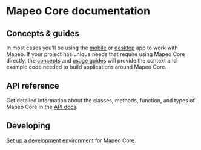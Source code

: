 # Mapeo Core documentation

## Concepts & guides

In most cases you'll be using the [mobile](https://github.com/digidem/mapeo-mobile) or [desktop](https://github.com/digidem/mapeo-desktop) app to work with Mapeo. If your project has unique needs that require using Mapeo Core directly, the [concepts](./concepts/) and [usage guides](./guides/) will provide the context and example code needed to build applications around Mapeo Core.

## API reference

Get detailed information about the classes, methods, function, and types of Mapeo Core in the [API docs](./api/).

## Developing

[Set up a development environment](development/setup.md) for Mapeo Core.
